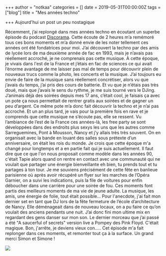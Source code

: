 +++
author = "notkaa"
categories = []
date = 2019-05-31T00:00:00Z
tags = ["blog"]
title = "Mes années techno"

+++
Aujourd'hui un post un peu nostagique

Récemment, j’ai replongé dans mes années techno en écoutant un superbe épisode du podcast [Discorama](https://podcloud.fr/podcast/discorama/episode/discorama-numero-29-la-techno-vol-1-feat-rheyi). Cette écoute de 2 heures m’a remémoré tous ces bons moments et m’a donné envie de les noter tellement ces années ont été fondatrices pour moi.
J’ai découvert la techno par des amis de lycée lors de ma deuxième année de fac en 1993, mais je n’avais pas réellement accroché, je ne comprenais pas cette musique. À cette époque, je vivais dans l'est de la France et j’étais en fac de sciences ce qui avait l’énorme avantage de me laisser pas mal de temps pour découvrir plein de nouveaux trucs comme la photo, les concerts et la musique. J’ai toujours eu envie de faire de la musique sans réellement concrétiser, alors vu que j’avais du temps, j’ai pris des cours de batterie. Et vu que je n’étais pas très doué, mais que j’avais le sens du rythme, je me suis tourné vers le DJing. J’animais déjà des soirées depuis mes 17 ans, c’était cool, je faisais ça avec un pote ça nous permettait de rentrer gratis aux soirées et de gagner un peu d’argent. Ce même pote m’a donc fait découvrir la techno et je n’ai pas accroché. Et un an plus tard, je vais pour la première fois en rave et je comprends que cette musique ne s’écoute pas, elle se ressent. Vu l’ambiance de l’est de la France ces années-là, les free party se sont développées dans des endroits plus sexys les uns que les autres comme Sarreguemines, Pont à Mousson, Nancy et j’y allais très très souvent. On en organisait avec la bande en louant des salles sous prétexte d’un anniversaire, on était les rois du monde. Je crois que cette époque m'a changé pour longtemps et a en partie fait qui je suis actuellement. Il faut dire que ce que l'on nous proposait comme modèle dans les années 90, c'était Tapie alors quand on rentre en contact avec une communauté qui ne voulait que partager une énergie bienveillante eh bien, tu prends tout et tu partages à ton tour. Je me souviens précisément de cette fête en banlieue parisienne où après avoir récupéré un flyer sur les marches de l’Opéra Garnier, on a suivi les indications, puis la file de voitures pour enfin déboucher dans une carrière pour une soirée de fou.
Ces moments font partis des meilleurs moments de ma vie de jeune adulte. La musique, les amis, une énergie de folie, tout était possible…
Pour l'anecdote, j'ai fait mon dernier set en tant que DJ lors de la fête fermeture de l’école d’architecture de Nancy. Elle déménageait dans de nouveau locaux, on a pu faire ce qu’on voulait des anciens pendants une nuit. J’ai donc fini mon ultime mix en regardant des gens danser sur mon son. Le dernier morceau que j’ai passé a été "A saucerful of secrets" version live a Pompey des Pink Floyd. C'était magique.
Bon, j'arrête, je deviens vieux con.....
Cet épisode m'a fait replonger dans ces moments, et remonter tout ça à la surface. Un grand merci Simon et Simone !

![](/uploads/2021-07-22-img_3048__1559289754_5-51-187-248.jpg)